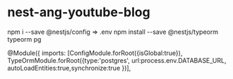 # nest-ang-youtube-blog

npm i --save @nestjs/config => .env
npm install --save @nestjs/typeorm typeorm pg 

@Module({
  imports: [ConfigModule.forRoot({isGlobal:true}),
  TypeOrmModule.forRoot({type:'postgres', url:process.env.DATABASE_URL,
  autoLoadEntities:true,synchronize:true
})],